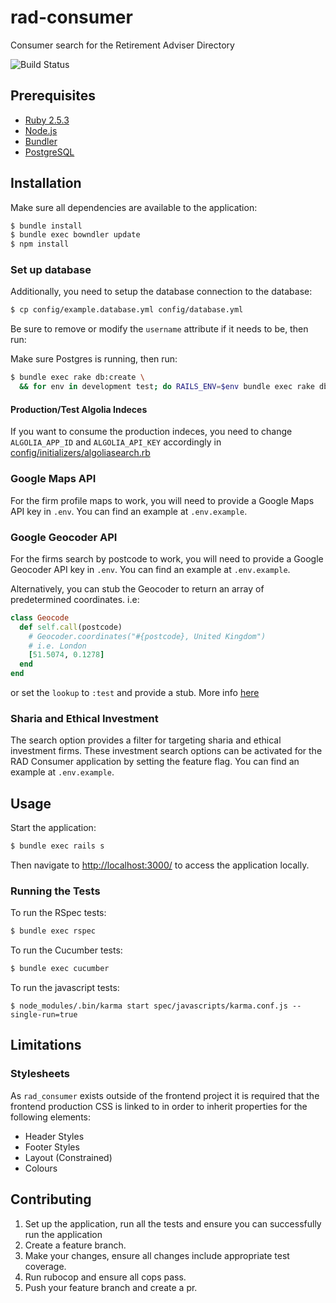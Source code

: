 # rad-consumer

Consumer search for the Retirement Adviser Directory

![Build Status](https://travis-ci.org/moneyadviceservice/rad_consumer.svg?branch=master)

## Prerequisites

- [Ruby 2.5.3](http://www.ruby-lang.org/en)
- [Node.js](http://nodejs.org/)
- [Bundler](http://bundler.io)
- [PostgreSQL](http://www.postgresql.org/)

## Installation

Make sure all dependencies are available to the application:

```sh
$ bundle install
$ bundle exec bowndler update
$ npm install
```

### Set up database

Additionally, you need to setup the database connection to the database:

```sh
$ cp config/example.database.yml config/database.yml
```

Be sure to remove or modify the `username` attribute if it needs to be,
then run:

Make sure Postgres is running, then run:

```sh
$ bundle exec rake db:create \
  && for env in development test; do RAILS_ENV=$env bundle exec rake db:migrate; done
```

#### Production/Test Algolia Indeces

If you want to consume the production indeces, you need to change
`ALGOLIA_APP_ID` and `ALGOLIA_API_KEY` accordingly in [config/initializers/algoliasearch.rb](config/initializers/algoliasearch.rb)

### Google Maps API

For the firm profile maps to work, you will need to provide a Google Maps API
key in `.env`. You can find an example at `.env.example`.

### Google Geocoder API

For the firms search by postcode to work, you will need to provide a Google Geocoder API
key in `.env`. You can find an example at `.env.example`.

Alternatively, you can stub the Geocoder to return an array of predetermined coordinates. i.e:

```ruby
class Geocode
  def self.call(postcode)
    # Geocoder.coordinates("#{postcode}, United Kingdom")
    # i.e. London
    [51.5074, 0.1278]
  end
end
```

or set the `lookup` to `:test` and provide a stub. More info [here](https://github.com/alexreisner/geocoder)

### Sharia and Ethical Investment

The search option provides a filter for targeting sharia and ethical investment
firms. These investment search options can be activated for the RAD Consumer
application by setting the feature flag. You can find an example at
`.env.example`.

## Usage

Start the application:

```sh
$ bundle exec rails s
```

Then navigate to [http://localhost:3000/](http://localhost:3000/) to access the
application locally.

### Running the Tests

To run the RSpec tests:

```sh
$ bundle exec rspec
```

To run the Cucumber tests:

```sh
$ bundle exec cucumber
```

To run the javascript tests:

```
$ node_modules/.bin/karma start spec/javascripts/karma.conf.js --single-run=true
```

## Limitations

### Stylesheets

As `rad_consumer` exists outside of the frontend project it is required that the
frontend production CSS is linked to in order to inherit properties for the
following elements:

- Header Styles
- Footer Styles
- Layout (Constrained)
- Colours

## Contributing

1. Set up the application, run all the tests and ensure you can successfully run
   the application
2. Create a feature branch.
3. Make your changes, ensure all changes include appropriate test coverage.
4. Run rubocop and ensure all cops pass.
5. Push your feature branch and create a pr.
